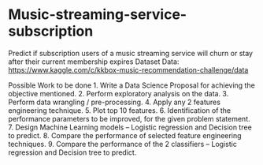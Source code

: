 # Music-streaming-service-subscription
Predict if subscription users of a music streaming service will churn or stay after their current membership expires
Dataset Data: https://www.kaggle.com/c/kkbox-music-recommendation-challenge/data

Possible Work to be done 1. Write a Data Science Proposal for achieving the objective mentioned.
2. Perform exploratory analysis on the data. 
3. Perform data wrangling / pre-processing.
4. Apply any 2 features engineering technique. 
5. Plot top 10 features. 
6. Identification of the performance parameters to be improved, for the given problem statement. 
7. Design Machine Learning models – Logistic regression and Decision tree to predict. 
8. Compare the performance of selected feature engineering techniques.
9. Compare the performance of the 2 classifiers – Logistic regression and Decision tree to predict.
